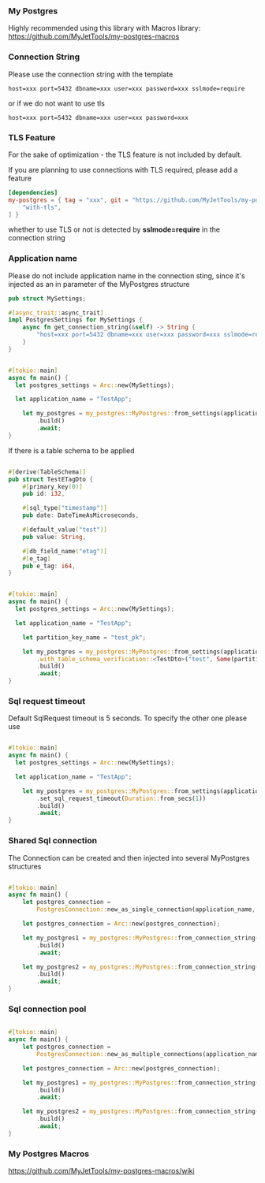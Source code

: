 ### My Postgres
Highly recommended using this library with Macros library: https://github.com/MyJetTools/my-postgres-macros

### Connection String

Please use the connection string with the template

```
host=xxx port=5432 dbname=xxx user=xxx password=xxx sslmode=require
```

or if we do not want to use tls
```
host=xxx port=5432 dbname=xxx user=xxx password=xxx
```

### TLS Feature

For the sake of optimization - the TLS feature is not included by default.

If you are planning to use connections with TLS required, please add a feature

```toml
[dependencies]
my-postgres = { tag = "xxx", git = "https://github.com/MyJetTools/my-postgres.git", features = [
    "with-tls",
] }
```
whether to use TLS or not is detected by **sslmode=require** in the connection string



### Application name

Please do not include application name in the connection sting, since it's injected as an in parameter of the MyPostgres structure

```rust
pub struct MySettings;

#[async_trait::async_trait]
impl PostgresSettings for MySettings {
    async fn get_connection_string(&self) -> String {
        "host=xxx port=5432 dbname=xxx user=xxx password=xxx sslmode=require".to_string()
    }
}


#[tokio::main]
async fn main() {
  let postgres_settings = Arc::new(MySettings);

  let application_name = "TestApp";

    let my_postgres = my_postgres::MyPostgres::from_settings(application_name, postgres_settings)
        .build()
        .await;
}

```


If there is a table schema to be applied
```rust

#[derive(TableSchema)]
pub struct TestETagDto {
    #[primary_key(0)]
    pub id: i32,

    #[sql_type("timestamp")]
    pub date: DateTimeAsMicroseconds,

    #[default_value("test")]
    pub value: String,

    #[db_field_name("etag")]
    #[e_tag]
    pub e_tag: i64,
}


#[tokio::main]
async fn main() {
  let postgres_settings = Arc::new(MySettings);

  let application_name = "TestApp";

    let partition_key_name = "test_pk";

    let my_postgres = my_postgres::MyPostgres::from_settings(application_name, postgres_settings)
        .with_table_schema_verification::<TestDto>("test", Some(partition_key_name.to_string()))
        .build()
        .await;
}
```


### Sql request timeout

Default SqlRequest timeout is 5 seconds. To specify the other one please use

```rust

#[tokio::main]
async fn main() {
  let postgres_settings = Arc::new(MySettings);

  let application_name = "TestApp";

    let my_postgres = my_postgres::MyPostgres::from_settings(application_name, postgres_settings)
        .set_sql_request_timeout(Duration::from_secs(1))
        .build()
        .await;
}
```


### Shared Sql connection

The Connection can be created and then injected into several MyPostgres structures


```rust

#[tokio::main]
async fn main() {
    let postgres_connection =
        PostgresConnection::new_as_single_connection(application_name, postgres_settings).await;

    let postgres_connection = Arc::new(postgres_connection);

    let my_postgres1 = my_postgres::MyPostgres::from_connection_string(postgres_connection.clone())
        .build()
        .await;

    let my_postgres2 = my_postgres::MyPostgres::from_connection_string(postgres_connection)
        .build()
        .await;
}

```


### Sql connection pool

```rust

#[tokio::main]
async fn main() {
    let postgres_connection =
        PostgresConnection::new_as_multiple_connections(application_name, postgres_settings, 3);

    let postgres_connection = Arc::new(postgres_connection);

    let my_postgres1 = my_postgres::MyPostgres::from_connection_string(postgres_connection.clone())
        .build()
        .await;

    let my_postgres2 = my_postgres::MyPostgres::from_connection_string(postgres_connection)
        .build()
        .await;
}

```

### My Postgres Macros
https://github.com/MyJetTools/my-postgres-macros/wiki
